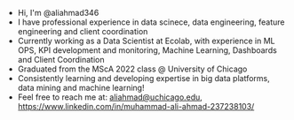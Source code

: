 - Hi, I'm @aliahmad346
- I have professional experience in data scinece, data engineering, feature engineering and client coordination
- Currently working as a Data Scientist at Ecolab, with experience in ML OPS, KPI development and monitoring, Machine Learning, Dashboards and Client Coordination 
- Graduated from the MScA 2022 class @ University of Chicago
- Consistently learning and developing expertise in big data platforms, data mining and machine learning! 
- Feel free to reach me at: aliahmad@uchicago.edu, https://www.linkedin.com/in/muhammad-ali-ahmad-237238103/

<!---
aliahmad346/aliahmad346 is a ✨ special ✨ repository because its `README.md` (this file) appears on your GitHub profile.
You can click the Preview link to take a look at your changes.
--->
